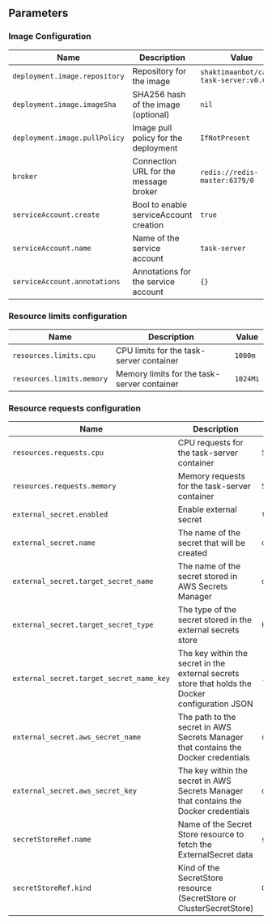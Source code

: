 ## Parameters

### Image Configuration

| Name                          | Description                            | Value                                    |
| ----------------------------- | -------------------------------------- | ---------------------------------------- |
| `deployment.image.repository` | Repository for the image               | `shaktimaanbot/canso-task-server:v0.0.1` |
| `deployment.image.imageSha`   | SHA256 hash of the image (optional)    | `nil`                                    |
| `deployment.image.pullPolicy` | Image pull policy for the deployment   | `IfNotPresent`                           |
| `broker`                      | Connection URL for the message broker  | `redis://redis-master:6379/0`            |
| `serviceAccount.create`       | Bool to enable serviceAccount creation | `true`                                   |
| `serviceAccount.name`         | Name of the service account            | `task-server`                            |
| `serviceAccount.annotations`  | Annotations for the service account    | `{}`                                     |

### Resource limits configuration

| Name                      | Description                                 | Value    |
| ------------------------- | ------------------------------------------- | -------- |
| `resources.limits.cpu`    | CPU limits for the task-server container    | `1000m`  |
| `resources.limits.memory` | Memory limits for the task-server container | `1024Mi` |

### Resource requests configuration

| Name                                     | Description                                                                                      | Value                            |
| ---------------------------------------- | ------------------------------------------------------------------------------------------------ | -------------------------------- |
| `resources.requests.cpu`                 | CPU requests for the task-server container                                                       | `500m`                           |
| `resources.requests.memory`              | Memory requests for the task-server container                                                    | `512Mi`                          |
| `external_secret.enabled`                | Enable external secret                                                                           | `true`                           |
| `external_secret.name`                   | The name of the secret that will be created                                                      | `docker-secret-cred-task-server` |
| `external_secret.target_secret_name`     | The name of the secret stored in AWS Secrets Manager                                             | `docker-secret-cred-task-server` |
| `external_secret.target_secret_type`     | The type of the secret stored in the external secrets store                                      | `kubernetes.io/dockerconfigjson` |
| `external_secret.target_secret_name_key` | The key within the secret in the external secrets store that holds the Docker configuration JSON | `.dockerconfigjson`              |
| `external_secret.aws_secret_name`        | The path to the secret in AWS Secrets Manager that contains the Docker credentials               | `canso/dockerhub`                |
| `external_secret.aws_secret_key`         | The key within the secret in AWS Secrets Manager that contains the Docker credentials            | `dockerhub`                      |
| `secretStoreRef.name`                    | Name of the Secret Store resource to fetch the ExternalSecret data                               | `secretstore-by-role`            |
| `secretStoreRef.kind`                    | Kind of the SecretStore resource (SecretStore or ClusterSecretStore)                             | `ClusterSecretStore`             |
